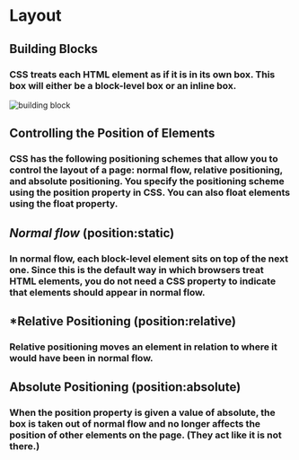 # Layout
## Building Blocks
### CSS treats each HTML element as if it is in its own box. This box will either be a block-level box or an inline box.
![building block](https://user-images.githubusercontent.com/70091044/92462751-8b8eb380-f1d3-11ea-9fb6-9d0664d95635.PNG)
## Controlling the Position of Elements
### CSS has the following positioning schemes that allow you to control the layout of a page: normal flow, relative positioning, and absolute positioning. You specify the positioning scheme using the position property in CSS. You can also float elements using the float property.
## *Normal flow* (position:static)
### In normal flow, each block-level element sits on top of the next one. Since this is the default way in which browsers treat HTML elements, you do not need a CSS property to indicate that elements should appear in normal flow.
## *Relative Positioning (position:relative)
### Relative positioning moves an element in relation to where it would have been in normal flow.
## Absolute Positioning (position:absolute)
### When the position property is given a value of absolute, the box is taken out of normal flow and no longer affects the position of other elements on the page. (They act like it is not there.) 
